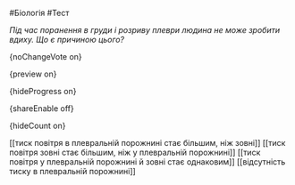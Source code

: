 #Біологія #Тест

*Під час поранення в груди і розриву плеври людина не може зробити вдиху. Що є причиною цього?*

{noChangeVote on}

{preview on}

{hideProgress on}

{shareEnable off}

{hideCount on}

[[тиск повітря в плевральній порожнині стає більшим, ніж зовні]]
[[тиск повітря зовні стає більшим, ніж у плевральній порожнині]]
[[тиск повітря у плевральній порожнині й зовні стає однаковим]]
[[відсутність тиску в плевральній порожнині]]
